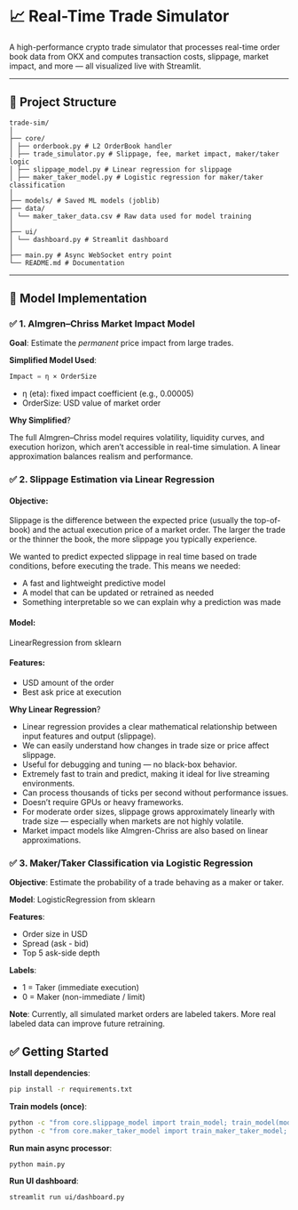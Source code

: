 # 📈 Real-Time Trade Simulator

A high-performance crypto trade simulator that processes real-time order book data from OKX and computes transaction costs, slippage, market impact, and more — all visualized live with Streamlit.

---

## 📁 Project Structure

```
trade-sim/
│
├── core/
│ ├── orderbook.py # L2 OrderBook handler
│ ├── trade_simulator.py # Slippage, fee, market impact, maker/taker logic
│ ├── slippage_model.py # Linear regression for slippage
│ ├── maker_taker_model.py # Logistic regression for maker/taker classification
│
├── models/ # Saved ML models (joblib)
├── data/
│ └── maker_taker_data.csv # Raw data used for model training
│
├── ui/
│ └── dashboard.py # Streamlit dashboard
│
├── main.py # Async WebSocket entry point
└── README.md # Documentation
```
---

## 🧠 Model Implementation

### ✅ 1. Almgren–Chriss Market Impact Model

**Goal**: Estimate the *permanent* price impact from large trades.

**Simplified Model Used**:

```python
Impact = η × OrderSize
```
 - η (eta): fixed impact coefficient (e.g., 0.00005)
 - OrderSize: USD value of market order

**Why Simplified**?

The full Almgren–Chriss model requires volatility, liquidity curves, and execution horizon, which aren’t accessible in real-time simulation. A linear approximation balances realism and performance.

### ✅ 2. Slippage Estimation via Linear Regression
#### Objective: 
Slippage is the difference between the expected price (usually the top-of-book) and the actual execution price of a market order. The larger the trade or the thinner the book, the more slippage you typically experience.

We wanted to predict expected slippage in real time based on trade conditions, before executing the trade. This means we needed:
 - A fast and lightweight predictive model
 - A model that can be updated or retrained as needed
 - Something interpretable so we can explain why a prediction was made

#### Model: 
LinearRegression from sklearn

#### Features:
 - USD amount of the order
 - Best ask price at execution

**Why Linear Regression**?
 - Linear regression provides a clear mathematical relationship between input features and output (slippage).
 - We can easily understand how changes in trade size or price affect slippage.
 - Useful for debugging and tuning — no black-box behavior.
 - Extremely fast to train and predict, making it ideal for live streaming environments.
 - Can process thousands of ticks per second without performance issues.
 - Doesn’t require GPUs or heavy frameworks.
 - For moderate order sizes, slippage grows approximately linearly with trade size — especially when markets are not highly volatile.
 - Market impact models like Almgren-Chriss are also based on linear approximations.


### ✅ 3. Maker/Taker Classification via Logistic Regression
**Objective**: Estimate the probability of a trade behaving as a maker or taker.

**Model**: LogisticRegression from sklearn

**Features**:
 - Order size in USD
 - Spread (ask - bid)
 - Top 5 ask-side depth

**Labels**:
 - 1 = Taker (immediate execution)
 - 0 = Maker (non-immediate / limit)

**Note**: Currently, all simulated market orders are labeled takers. More real labeled data can improve future retraining.

## ✅ Getting Started
**Install dependencies**:
```bash
pip install -r requirements.txt
```
**Train models (once)**:
```bash
python -c "from core.slippage_model import train_model; train_model(model_type='linear')"
python -c "from core.maker_taker_model import train_maker_taker_model; train_maker_taker_model()"
```
**Run main async processor**:
```bash
python main.py
```
**Run UI dashboard**:
```bash
streamlit run ui/dashboard.py
```